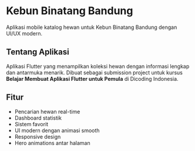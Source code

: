 # Kebun Binatang Bandung

Aplikasi mobile katalog hewan untuk Kebun Binatang Bandung dengan UI/UX modern.

## Tentang Aplikasi

Aplikasi Flutter yang menampilkan koleksi hewan dengan informasi lengkap dan antarmuka menarik. Dibuat sebagai submission project untuk kursus **Belajar Membuat Aplikasi Flutter untuk Pemula** di Dicoding Indonesia.

## Fitur

- Pencarian hewan real-time
- Dashboard statistik
- Sistem favorit
- UI modern dengan animasi smooth
- Responsive design
- Hero animations antar halaman
